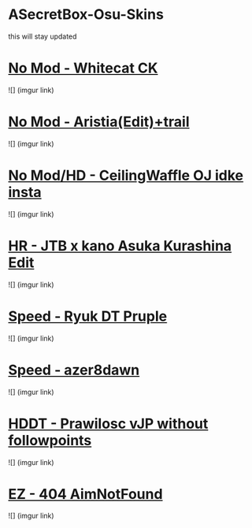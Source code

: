 # ASecretBox-Osu-Skins
this will stay updated

# [No Mod - Whitecat CK](https://bit.ly/2xe8JsY)
![] (imgur link)

# [No Mod - Aristia(Edit)+trail](https://bit.ly/3e8bsov)
![] (imgur link)

# [No Mod/HD - CeilingWaffle OJ idke insta](https://bit.ly/3e9KDQY)
![] (imgur link)

# [HR - JTB x kano Asuka Kurashina Edit](https://bit.ly/34s3BO7)
![] (imgur link)

# [Speed - Ryuk DT Pruple](https://bit.ly/3e5U8Ax)
![] (imgur link)

# [Speed - azer8dawn](https://bit.ly/39YpYvI)
![] (imgur link)

# [HDDT - Prawilosc vJP without followpoints](https://bit.ly/2VsUl8D)
![] (imgur link)

# [EZ - 404 AimNotFound](https://bit.ly/2Vj78Ks)
![] (imgur link)


